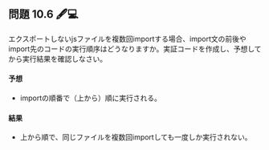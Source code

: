 ## 問題 10.6 🖋️💻

エクスポートしないjsファイルを複数回importする場合、import文の前後やimport先のコードの実行順序はどうなりますか。実証コードを作成し、予想してから実行結果を確認しなさい。

#### 予想

- importの順番で（上から）順に実行される。

#### 結果

- 上から順で、同じファイルを複数回importしても一度しか実行されない。

